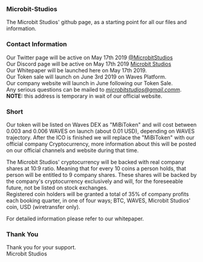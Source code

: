 ### Microbit-Studios
The Microbit Studios' github page, as a starting point for all our files and information.

### Contact Information
Our Twitter page will be active on May 17th 2019 [@MicrobitStudios](https://twitter.com/MicrobitStudios)  
Our Discord page will be active on May 17th 2019 [Microbit Studios](https://discord.gg/T2ahM9V)  
Our Whitepaper will be launched here on May 17th 2019.  
Our Token sale will launch on June 3rd 2019 on Waves Platform.  
Our company website will launch in June following our Token Sale.  
Any serious questions can be mailed to *microbitstudios@gmail.comm*.  
**NOTE:** this address is temporary in wait of our official website.

### Short 
Our token will be listed on Waves DEX as "MiBiToken" and will cost between 0.003 and 0.006 WAVES on launch (about 0.01 USD), depending on WAVES trajectory.
After the ICO is finished we will replace the "MiBiToken" with our official company Cryptocurrency, more information about this will be posted on our official channels and website during that time.

The Microbit Studios' cryptocurrency will be backed with real company shares at 10:9 ratio. Meaning that for every 10 coins a person holds, that person will be entitled to 9 company shares. These shares will be backed by the company's cryptocurrency exclusively and will, for the foreseeable future, not be listed on stock exchanges.  
Registered coin holders will be granted a total of 35% of company profits each booking quarter, in one of four ways; BTC, WAVES, Microbit Studios' coin, USD (wiretransfer only).

For detailed information please refer to our whitepaper.

### Thank You
Thank you for your support.  
Microbit Studios
